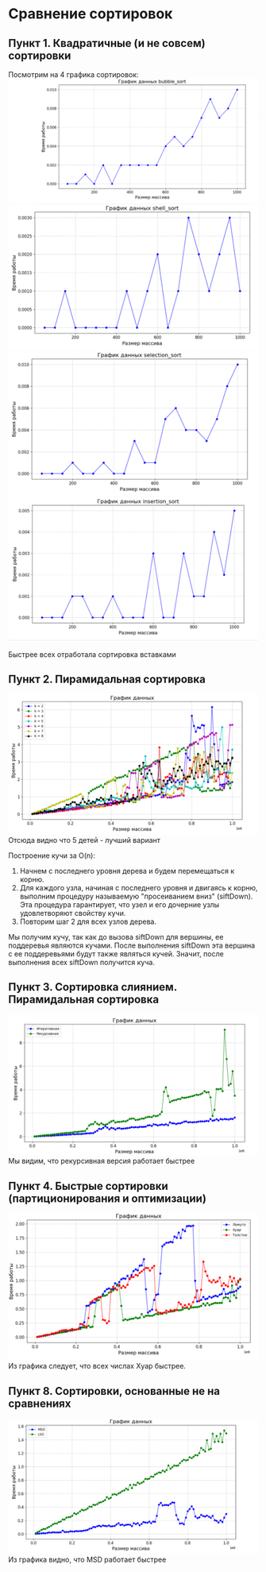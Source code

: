 # Cравнение сортировок
## Пункт 1. Квадратичные (и не совсем) сортировки
Посмотрим на 4 графика сортировок:
![image](Pictures/bubble_sort.png)
![image](Pictures/shell_sort.png)
![image](Pictures/selection_sort.png)
![image](Pictures/insertion_sort.png)

Быстрее всех отработала сортировка вставками

## Пункт 2. Пирамидальная сортировка
![image](Pictures/heap.png)
Отсюда видно что 5 детей - лучший вариант 


Построение кучи за O(n):

1) Начнем с последнего уровня дерева и будем перемещаться к корню.
2) Для каждого узла, начиная с последнего уровня и двигаясь к корню, выполним процедуру называемую "просеиванием вниз" (siftDown). Эта процедура гарантирует, что узел и его дочерние узлы удовлетворяют свойству кучи.
3) Повторим шаг 2 для всех узлов дерева. 

Мы получим кучу, так как до вызова siftDown для вершины, ее поддеревья являются кучами. После выполнения siftDown эта вершина с ее поддеревьями будут также являться кучей. Значит, после выполнения всех siftDown получится куча.

## Пункт 3. Сортировка слиянием. Пирамидальная сортировка
![image](Pictures/merge_sorts.png)
Мы видим, что рекурсивная версия работает быстрее

## Пункт 4. Быстрые сортировки (партиционирования и оптимизации)
![image](Pictures/Hoar_lomuto_thick.png)
Из графика следует, что всех числах Хуар быстрее.

## Пункт 8. Сортировки, основанные не на сравнениях
![image](Pictures/lsd_msd.png)
Из графика видно, что MSD работает быстрее

